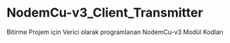 # NodemCu-v3_Client_Transmitter
Bitirme Projem için Verici olarak programlanan NodemCu-v3 Modül Kodları

